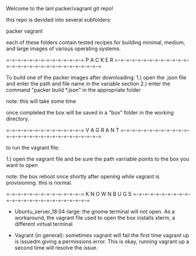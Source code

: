 Welcome to the lanl packer/vagrant git repo! 

this repo is devided into several subfolders: 

packer 
vagrant 

each of these folders contain tested recipes for building minimal, medium, and large images
of various operating systems. 


=-=-=-=-=-=-=-=-=-=-=-=-=-= P A C K E R =-=-=-=-=-=-=-=-=-=-=-=-=-=-=-=-=-=-=-=-=-=-=-=-=-=-=-=-=-=

To build one of the packer images after downloading: 
 1.) open the .json file and enter the path and file name in the variable section 
 2.) enter the command "packer build *.json" in the appropriate folder
 
   note: this will take some time 
   
  once completed the box will be saved in a "box" folder in the working directory. 
  
  
=-=-=-=-=-=-=-=-=-=-=-=-=-= V A G R A N T =-=-=-=-=-=-=-=-=-=-=-=-=-=-=-=-=-=-=-=-=-=-=-=-=-=-=-=-=

to run the vagrant file: 

 1.) open the vagrant file and be sure the path varriable points to the box you want to open
  
  note: the box reboot once shortly after opening while vagrant is provisioning. this is normal. 
  
  
=-=-=-=-=-=-=-=-=-=-=-=-=-= K N O W N    B U G S =-=-=-=-=-=-=-=-=-=-=-=-=-=-=-=-=-=-=-=-=-=-=-=-=

* Ubuntu_server_18.04-large: the gnome terminal will not open. As a workaround, the vagrant file used to
    open the box installs xterm, a different virtual terminal
    

* Vagrant (in general): sometimes vagrant will fail the first time vagrant up is issuedm giving a 
    permissions error. This is okay, running vagrant up a second time will resolve the issue.

